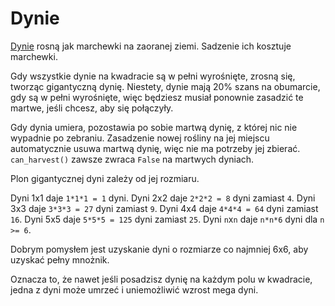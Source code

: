 # Dynie
[Dynie](objects/pumpkin) rosną jak marchewki na zaoranej ziemi. Sadzenie ich kosztuje marchewki.

Gdy wszystkie dynie na kwadracie są w pełni wyrośnięte, zrosną się, tworząc gigantyczną dynię. Niestety, dynie mają 20% szans na obumarcie, gdy są w pełni wyrośnięte, więc będziesz musiał ponownie zasadzić te martwe, jeśli chcesz, aby się połączyły.

Gdy dynia umiera, pozostawia po sobie martwą dynię, z której nic nie wypadnie po zebraniu. Zasadzenie nowej rośliny na jej miejscu automatycznie usuwa martwą dynię, więc nie ma potrzeby jej zbierać. `can_harvest()` zawsze zwraca `False` na martwych dyniach.

Plon gigantycznej dyni zależy od jej rozmiaru.

Dyni 1x1 daje `1*1*1 = 1` dyni.
Dyni 2x2 daje `2*2*2 = 8` dyni zamiast `4`.
Dyni 3x3 daje `3*3*3 = 27` dyni zamiast `9`.
Dyni 4x4 daje `4*4*4 = 64` dyni zamiast `16`.
Dyni 5x5 daje `5*5*5 = 125` dyni zamiast `25`.
Dyni `n`x`n` daje `n*n*6` dyni dla `n >= 6`.

Dobrym pomysłem jest uzyskanie dyni o rozmiarze co najmniej 6x6, aby uzyskać pełny mnożnik.

Oznacza to, że nawet jeśli posadzisz dynię na każdym polu w kwadracie, jedna z dyni może umrzeć i uniemożliwić wzrost mega dyni.

